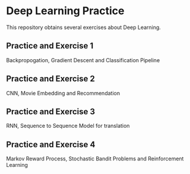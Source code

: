 # Deep Learning Practice

This repository obtains several exercises about Deep Learning.

## Practice and Exercise 1 
Backpropogation, Gradient Descent and Classification Pipeline
## Practice and Exercise 2  
CNN, Movie Embedding and Recommendation
## Practice and Exercise 3  
RNN, Sequence to Sequence Model for translation
## Practice and Exercise 4  
Markov Reward Process, Stochastic Bandit Problems and Reinforcement Learning
